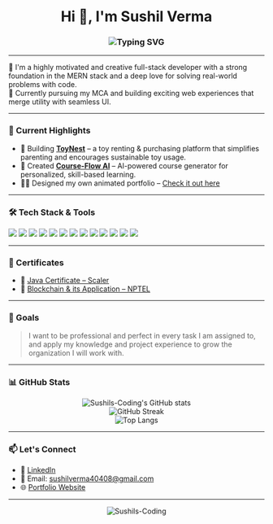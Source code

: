<h1 align="center">Hi 👋, I'm Sushil Verma</h1>
<h3 align="center">
  <img src="https://readme-typing-svg.herokuapp.com?font=Fira+Code&weight=500&size=24&pause=1000&color=36BCF7&center=true&vCenter=true&width=600&lines=Passionate+Full-Stack+Developer+%26+Programmer;Freshman+MCA+Student;MERN+Stack+Enthusiast" alt="Typing SVG" />
</h3>

---

🌟 I'm a highly motivated and creative full-stack developer with a strong foundation in the MERN stack and a deep love for solving real-world problems with code.  
🚀 Currently pursuing my MCA and building exciting web experiences that merge utility with seamless UI.

---

### 🚧 Current Highlights

- 🧸 Building **[ToyNest](https://toynest-web-app.vercel.app/)** – a toy renting & purchasing platform that simplifies parenting and encourages sustainable toy usage.
- 🧠 Created **[Course-Flow AI](https://course-flow-ai.anirudtate.com/)** – AI-powered course generator for personalized, skill-based learning.
- 🧑‍💻 Designed my own animated portfolio – [Check it out here](https://sushilvermaportfolio.vercel.app/)

---

### 🛠️ Tech Stack & Tools

<p align="left">
  <img src="https://img.shields.io/badge/React-20232A?style=for-the-badge&logo=react&logoColor=61DAFB" />
  <img src="https://img.shields.io/badge/Node.js-339933?style=for-the-badge&logo=nodedotjs&logoColor=white" />
  <img src="https://img.shields.io/badge/Express.js-000000?style=for-the-badge&logo=express&logoColor=white" />
  <img src="https://img.shields.io/badge/MongoDB-4EA94B?style=for-the-badge&logo=mongodb&logoColor=white" />
  <img src="https://img.shields.io/badge/SQL-003B57?style=for-the-badge&logo=postgresql&logoColor=white" />
  <img src="https://img.shields.io/badge/Tailwind_CSS-38B2AC?style=for-the-badge&logo=tailwind-css&logoColor=white" />
  <img src="https://img.shields.io/badge/Bootstrap-563D7C?style=for-the-badge&logo=bootstrap&logoColor=white" />
  <img src="https://img.shields.io/badge/Java-ED8B00?style=for-the-badge&logo=java&logoColor=white" />
  <img src="https://img.shields.io/badge/Git-F05032?style=for-the-badge&logo=git&logoColor=white" />
  <img src="https://img.shields.io/badge/Selenium-43B02A?style=for-the-badge&logo=selenium&logoColor=white" />
  <img src="https://img.shields.io/badge/GitHub-181717?style=for-the-badge&logo=github&logoColor=white" />
  <img src="https://img.shields.io/badge/GitLab-FC6D26?style=for-the-badge&logo=gitlab&logoColor=white" />
  <img src="https://img.shields.io/badge/Bugzilla-CC0000?style=for-the-badge&logo=bugzilla&logoColor=white" />
</p>

---

### 🏅 Certificates

- 📜 [Java Certificate – Scaler](https://moonshot.scaler.com/s/li/7a7ZMqW22C)  
- 📜 [Blockchain & its Application – NPTEL](https://internalapp.nptel.ac.in/NOC/NOC25/SEM1/Ecertificates/106/noc25-cs08/Course/NPTEL25CS08S55230099104215607.pdf)

---

### 🎯 Goals

> I want to be professional and perfect in every task I am assigned to,  
> and apply my knowledge and project experience to grow the organization I will work with.

---

### 📊 GitHub Stats

<p align="center">
  <img src="https://github-readme-stats.vercel.app/api?username=Sushils-Coding&show_icons=true&theme=radical&hide_border=true" alt="Sushils-Coding's GitHub stats" />
  <br />
  <img src="https://github-readme-streak-stats.herokuapp.com?user=Sushils-Coding&theme=radical&hide_border=true" alt="GitHub Streak" />
  <br />
  <img src="https://github-readme-stats.vercel.app/api/top-langs/?username=Sushils-Coding&layout=compact&theme=radical&hide_border=true" alt="Top Langs" />
</p>

---

### 📫 Let's Connect

- 🔗 [LinkedIn](https://www.linkedin.com/in/sushil-verma-679444297)
- 📧 Email: sushilverma40408@gmail.com
- 🌐 [Portfolio Website](https://sushilvermaportfolio.vercel.app/)

---

<p align="center">
  <img src="https://komarev.com/ghpvc/?username=Sushils-Coding&label=Profile%20views&color=0e75b6&style=flat" alt="Sushils-Coding" />
</p>
